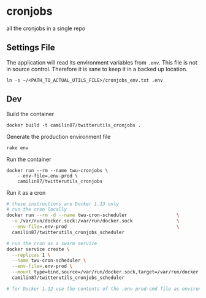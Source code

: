 # cronjobs  

all the cronjobs in a single repo

## Settings File  
The application will read its environment variables from `.env`. This file is not in source control. Therefore it is sane to keep it in a backed up location.

    ln -s ~/<PATH_TO_ACTUAL_UTILS_FILE>/cronjobs_env.txt .env

## Dev  

Build the container  

    docker build -t camilin87/twitterutils_cronjobs .

Generate the production environment file

    rake env

Run the container  

    docker run --rm --name twu-cronjobs \
        --env-file=.env-prod \
        camilin87/twitterutils_cronjobs

Run it as a cron  

```bash
# these instructions are Docker 1.13 only
# run the cron locally  
docker run --rm -d --name twu-cron-scheduler                  \
  -v /var/run/docker.sock:/var/run/docker.sock                \
  --env-file=.env-prod                                        \
  camilin87/twitterutils_cronjobs_scheduler

# run the cron as a swarm service
docker service create \
  --replicas 1 \
  --name twu-cron-scheduler \
  --env-file=.env-prod \
  --mount type=bind,source=/var/run/docker.sock,target=/var/run/docker.sock \
  camilin87/twitterutils_cronjobs_scheduler

# for Docker 1.12 use the contents of the .env-prod-cmd file as environment parameters
```
